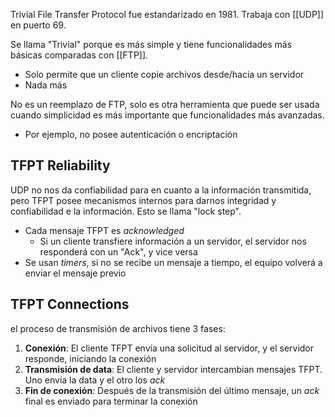 Trivial File Transfer Protocol fue estandarizado en 1981.
Trabaja con [[UDP]] en puerto 69.

Se llama "Trivial" porque es más simple y tiene funcionalidades más básicas comparadas con [[FTP]].
- Solo permite que un cliente copie archivos desde/hacia un servidor
- Nada más

No es un reemplazo de FTP, solo es otra herramienta que puede ser usada cuando simplicidad es más importante que funcionalidades más avanzadas.
- Por ejemplo, no posee autenticación o encriptación



## TFPT Reliability


UDP no nos da confiabilidad para en cuanto a la información transmitida,  pero TFPT posee mecanismos internos para darnos integridad y confiabilidad e la información. Esto se llama "lock step".

- Cada mensaje TFPT es *acknowledged*
	- Si un cliente transfiere información a un servidor, el servidor nos responderá con un "Ack", y vice versa
- Se usan *timers*, si no se recibe un mensaje a tiempo, el equipo volverá a enviar el mensaje previo



## TFPT Connections

el proceso de transmisión de archivos tiene 3 fases:
1. **Conexión**: El cliente TFPT envía una solicitud al servidor, y el servidor responde, iniciando la conexión
2. **Transmisión de data**: El cliente y servidor intercambian mensajes TFPT. Uno envía la data y el otro los *ack*
3. **Fin de conexión**: Después de la transmisión del último mensaje, un *ack* final es enviado para terminar la conexión